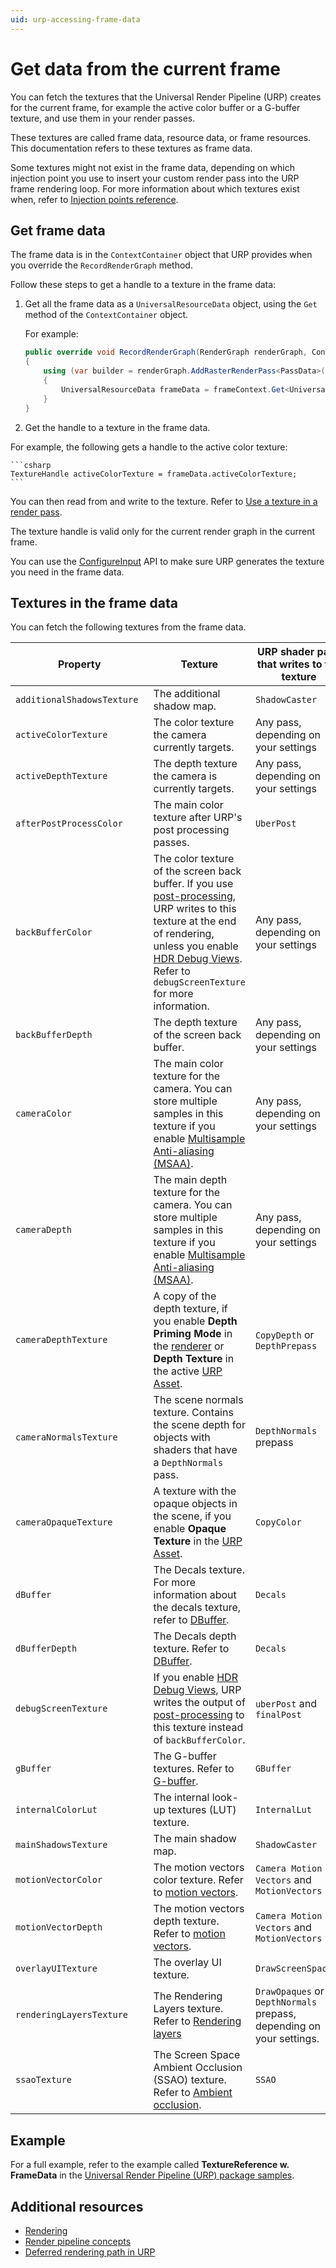 ```yaml
---
uid: urp-accessing-frame-data
---
```

# Get data from the current frame

You can fetch the textures that the Universal Render Pipeline (URP) creates for the current frame, for example the active color buffer or a G-buffer texture, and use them in your render passes.

These textures are called frame data, resource data, or frame resources. This documentation refers to these textures as frame data.

Some textures might not exist in the frame data, depending on which injection point you use to insert your custom render pass into the URP frame rendering loop. For more information about which textures exist when, refer to [Injection points reference](customize/custom-pass-injection-points.md).

## Get frame data

The frame data is in the `ContextContainer` object that URP provides when you override the `RecordRenderGraph` method.

Follow these steps to get a handle to a texture in the frame data:

1. Get all the frame data as a `UniversalResourceData` object, using the `Get` method of the `ContextContainer` object.

    For example:

    ```csharp
    public override void RecordRenderGraph(RenderGraph renderGraph, ContextContainer frameContext)
    {
        using (var builder = renderGraph.AddRasterRenderPass<PassData>("Get frame data", out var passData))
        {
            UniversalResourceData frameData = frameContext.Get<UniversalResourceData>();
        }
    }
    ```

2. Get the handle to a texture in the frame data.

For example, the following gets a handle to the active color texture:

    ```csharp
    TextureHandle activeColorTexture = frameData.activeColorTexture;
    ```

You can then read from and write to the texture. Refer to [Use a texture in a render pass](render-graph-read-write-texture.md).

The texture handle is valid only for the current render graph in the current frame.

You can use the [ConfigureInput](xref:UnityEngine.Rendering.Universal.ScriptableRenderPass.ConfigureInput(UnityEngine.Rendering.Universal.ScriptableRenderPassInput)) API to make sure URP generates the texture you need in the frame data.

## Textures in the frame data

You can fetch the following textures from the frame data.

| **Property** | **Texture** | **URP shader pass that writes to the texture** |
|-|-|-|
| `additionalShadowsTexture ` | The additional shadow map. | `ShadowCaster` |
| `activeColorTexture` | The color texture the camera  currently targets. | Any pass, depending on your settings |
| `activeDepthTexture` | The depth texture the camera is currently targets. | Any pass, depending on your settings |
| `afterPostProcessColor` | The main color texture after URP's post processing passes. | `UberPost` |
| `backBufferColor ` | The color texture of the screen back buffer. If you use [post-processing](integration-with-post-processing.md), URP writes to this texture at the end of rendering, unless you enable [HDR Debug Views](post-processing/hdr-output.md#hdr-debug-views). Refer to `debugScreenTexture` for more information. | Any pass, depending on your settings | 
| `backBufferDepth ` | The depth texture of the screen back buffer. | Any pass, depending on your settings | 
| `cameraColor` | The main color texture for the camera. You can store multiple samples in this texture if you enable [Multisample Anti-aliasing (MSAA)](anti-aliasing.md#msaa). | Any pass, depending on your settings | 
| `cameraDepth` | The main depth texture for the camera. You can store multiple samples in this texture if you enable [Multisample Anti-aliasing (MSAA)](anti-aliasing.md#msaa). | Any pass, depending on your settings | 
| `cameraDepthTexture` | A copy of the depth texture, if you enable **Depth Priming Mode** in the [renderer](urp-universal-renderer.md) or **Depth Texture** in the active [URP Asset](universalrp-asset.md). | `CopyDepth` or `DepthPrepass` |
| `cameraNormalsTexture` | The scene normals texture. Contains the scene depth for objects with shaders that have a `DepthNormals` pass. | `DepthNormals` prepass |
| `cameraOpaqueTexture` | A texture with the opaque objects in the scene, if you enable **Opaque Texture** in the [URP Asset](universalrp-asset.md). | `CopyColor` |
| `dBuffer` | The Decals texture. For more information about the decals texture, refer to [DBuffer](renderer-feature-decal.md#dbuffer). | `Decals` |
| `dBufferDepth` | The Decals depth texture. Refer to [DBuffer](renderer-feature-decal.md#dbuffer). | `Decals` |
| `debugScreenTexture` | If you enable [HDR Debug Views](post-processing/hdr-output.md#hdr-debug-views), URP writes the output of [post-processing](integration-with-post-processing.md) to this texture instead of `backBufferColor`. | `uberPost` and `finalPost` |
| `gBuffer` | The G-buffer textures. Refer to [G-buffer](rendering/deferred-rendering-path.md#g-buffer-layout). | `GBuffer`  |
| `internalColorLut` | The internal look-up textures (LUT) texture. | `InternalLut` |
| `mainShadowsTexture ` | The main shadow map. | `ShadowCaster` |
| `motionVectorColor` | The motion vectors color texture. Refer to [motion vectors](features/motion-vectors.md). | `Camera Motion Vectors` and `MotionVectors` |
| `motionVectorDepth` | The motion vectors depth texture. Refer to [motion vectors](features/motion-vectors.md). | `Camera Motion Vectors` and `MotionVectors` |
| `overlayUITexture` | The overlay UI texture. | `DrawScreenSpaceUI` |
| `renderingLayersTexture` | The Rendering Layers texture. Refer to [Rendering layers](features/rendering-layers.md) | `DrawOpaques` or the `DepthNormals` prepass, depending on your settings. |
| `ssaoTexture` | The Screen Space Ambient Occlusion (SSAO) texture. Refer to [Ambient occlusion](post-processing-ssao.md). | `SSAO` |

## Example

For a full example, refer to the example called **TextureReference w. FrameData** in the [Universal Render Pipeline (URP) package samples](package-samples.md).

## Additional resources

- [Rendering](rendering-in-universalrp.md)
- [Render pipeline concepts](urp-concepts.md)
- [Deferred rendering path in URP](rendering/deferred-rendering-path.md)

